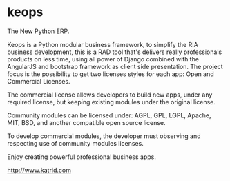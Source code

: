 keops
=====

The New Python ERP.

Keops is a Python modular business framework, to simplify the RIA business development,
this is a RAD tool that's delivers really professionals products on less time, using all power of Django combined with the AngularJS and bootstrap framework as client side presentation.
The project focus is the possibility to get two licenses styles for each app: Open and Commercial Licenses.

The commercial license allows developers to build new apps, under any required license, but keeping existing modules under the original license.

Community modules can be licensed under: AGPL, GPL, LGPL, Apache, MIT, BSD, and another compatible open source license.

To develop commercial modules, the developer must observing and respecting use of community modules licenses.

Enjoy creating powerful professional business apps.

http://www.katrid.com

